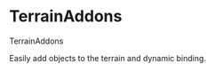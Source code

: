 TerrainAddons
=============

TerrainAddons

Easily add objects to the terrain and dynamic binding.

